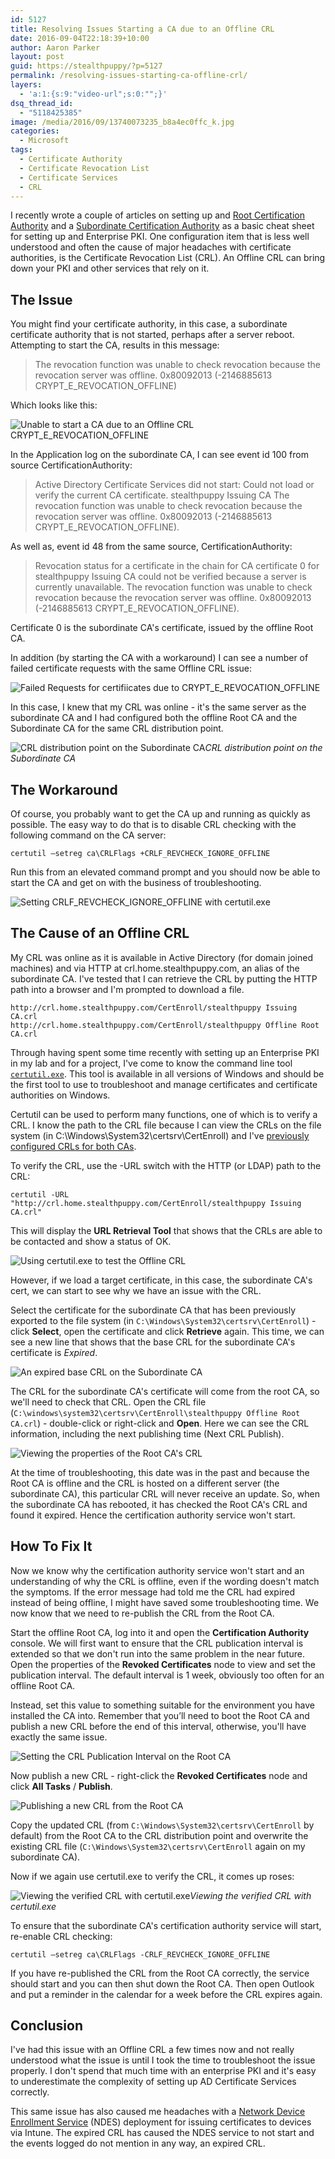 ```yaml
---
id: 5127
title: Resolving Issues Starting a CA due to an Offline CRL
date: 2016-09-04T22:18:39+10:00
author: Aaron Parker
layout: post
guid: https://stealthpuppy/?p=5127
permalink: /resolving-issues-starting-ca-offline-crl/
layers:
  - 'a:1:{s:9:"video-url";s:0:"";}'
dsq_thread_id:
  - "5118425385"
image: /media/2016/09/13740073235_b8a4ec0ffc_k.jpg
categories:
  - Microsoft
tags:
  - Certificate Authority
  - Certificate Revocation List
  - Certificate Services
  - CRL
---
```

I recently wrote a couple of articles on setting up and [Root Certification Authority]({{site.baseurl}}/deploy-enterprise-root-certificate-authority/) and a [Subordinate Certification Authority]({{site.baseurl}}/deploy-enterprise-subordinate-certificate-authority/) as a basic cheat sheet for setting up and Enterprise PKI. One configuration item that is less well understood and often the cause of major headaches with certificate authorities, is the Certificate Revocation List (CRL). An Offline CRL can bring down your PKI and other services that rely on it.

## The Issue

You might find your certificate authority, in this case, a subordinate certificate authority that is not started, perhaps after a server reboot. Attempting to start the CA, results in this message:

> The revocation function was unable to check revocation because the revocation server was offline. 0x80092013 (-2146885613 CRYPT\_E\_REVOCATION_OFFLINE)

Which looks like this:

![Unable to start a CA due to an Offline CRL CRYPT_E_REVOCATION_OFFLINE]({{site.baseurl}}/media/2016/09/CRYPT_E_REVOCATION_OFFLINE.png)

In the Application log on the subordinate CA, I can see event id 100 from source CertificationAuthority:

> Active Directory Certificate Services did not start: Could not load or verify the current CA certificate.  stealthpuppy Issuing CA The revocation function was unable to check revocation because the revocation server was offline. 0x80092013 (-2146885613 CRYPT\_E\_REVOCATION_OFFLINE).

As well as, event id 48 from the same source, CertificationAuthority:

> Revocation status for a certificate in the chain for CA certificate 0 for stealthpuppy Issuing CA could not be verified because a server is currently unavailable.  The revocation function was unable to check revocation because the revocation server was offline. 0x80092013 (-2146885613 CRYPT\_E\_REVOCATION_OFFLINE).

Certificate 0 is the subordinate CA's certificate, issued by the offline Root CA.

In addition (by starting the CA with a workaround) I can see a number of failed certificate requests with the same Offline CRL issue:

![Failed Requests for certifiicates due to CRYPT_E_REVOCATION_OFFLINE]({{site.baseurl}}/media/2016/09/IssuingCAFailedRequests.png)

In this case, I knew that my CRL was online - it's the same server as the subordinate CA and I had configured both the offline Root CA and the Subordinate CA for the same CRL distribution point.

![CRL distribution point on the Subordinate CA]({{site.baseurl}}/media/2016/09/http-crl-issuingca.png)*CRL distribution point on the Subordinate CA*

## The Workaround

Of course, you probably want to get the CA up and running as quickly as possible. The easy way to do that is to disable CRL checking with the following command on the CA server:

```
certutil –setreg ca\CRLFlags +CRLF_REVCHECK_IGNORE_OFFLINE
```

Run this from an elevated command prompt and you should now be able to start the CA and get on with the business of troubleshooting.

![Setting CRLF_REVCHECK_IGNORE_OFFLINE with certutil.exe]({{site.baseurl}}/media/2016/09/CRLF_REVCHECK_IGNORE_OFFLINE.png)

## The Cause of an Offline CRL

My CRL was online as it is available in Active Directory (for domain joined machines) and via HTTP at crl.home.stealthpuppy.com, an alias of the subordinate CA. I've tested that I can retrieve the CRL by putting the HTTP path into a browser and I'm prompted to download a file.

```
http://crl.home.stealthpuppy.com/CertEnroll/stealthpuppy Issuing CA.crl
http://crl.home.stealthpuppy.com/CertEnroll/stealthpuppy Offline Root CA.crl
```

Through having spent some time recently with setting up an Enterprise PKI in my lab and for a project, I've come to know the command line tool [`certutil.exe`](https://technet.microsoft.com/en-us/library/cc732443(v=ws.11).aspx). This tool is available in all versions of Windows and should be the first tool to use to troubleshoot and manage certificates and certificate authorities on Windows.

Certutil can be used to perform many functions, one of which is to verify a CRL. I know the path to the CRL file because I can view the CRLs on the file system (in C:\Windows\System32\certsrv\CertEnroll) and I've [previously configured CRLs for both CAs]({{site.baseurl}}/deploy-enterprise-subordinate-certificate-authority/).

To verify the CRL, use the -URL switch with the HTTP (or LDAP) path to the CRL:

```
certutil -URL "http://crl.home.stealthpuppy.com/CertEnroll/stealthpuppy Issuing CA.crl"
```

This will display the **URL Retrieval Tool** that shows that the CRLs are able to be contacted and show a status of OK.

![Using certutil.exe to test the Offline CRL]({{site.baseurl}}/media/2016/09/certutilURLCRL.png)

However, if we load a target certificate, in this case, the subordinate CA's cert, we can start to see why we have an issue with the CRL.

Select the certificate for the subordinate CA that has been previously exported to the file system (in `C:\Windows\System32\certsrv\CertEnroll`) - click **Select**, open the certificate and click **Retrieve** again. This time, we can see a new line that shows that the base CRL for the subordinate CA's certificate is _Expired_.

![An expired base CRL on the Subordinate CA]({{site.baseurl}}/media/2016/09/IssuingCAExpiredBaseCRL.png)

The CRL for the subordinate CA's certificate will come from the root CA, so we'll need to check that CRL. Open the CRL file (`C:\windows\system32\certsrv\CertEnroll\stealthpuppy Offline Root CA.crl`) - double-click or right-click and **Open**. Here we can see the CRL information, including the next publishing time (Next CRL Publish).

![Viewing the properties of the Root CA's CRL]({{site.baseurl}}/media/2016/09/OfflineRootCA-CRL.png)

At the time of troubleshooting, this date was in the past and because the Root CA is offline and the CRL is hosted on a different server (the subordinate CA), this particular CRL will never receive an update. So, when the subordinate CA has rebooted, it has checked the Root CA's CRL and found it expired. Hence the certification authority service won't start.

## How To Fix It

Now we know why the certification authority service won't start and an understanding of why the CRL is offline, even if the wording doesn't match the symptoms. If the error message had told me the CRL had expired instead of being offline, I might have saved some troubleshooting time. We now know that we need to re-publish the CRL from the Root CA.

Start the offline Root CA, log into it and open the **Certification Authority** console. We will first want to ensure that the CRL publication interval is extended so that we don't run into the same problem in the near future. Open the properties of the **Revoked Certificates** node to view and set the publication interval. The default interval is 1 week, obviously too often for an offline Root CA.

Instead, set this value to something suitable for the environment you have installed the CA into. Remember that you’ll need to boot the Root CA and publish a new CRL before the end of this interval, otherwise, you'll have exactly the same issue.

![Setting the CRL Publication Interval on the Root CA]({{site.baseurl}}/media/2016/08/rootCASettingCRLPublishingInterval.png)

Now publish a new CRL - right-click the **Revoked Certificates** node and click **All Tasks** / **Publish**.

![Publishing a new CRL from the Root CA]({{site.baseurl}}/media/2016/09/RootCAPublishingNewCRL.png)

Copy the updated CRL (from `C:\Windows\System32\certsrv\CertEnroll` by default) from the Root CA to the CRL distribution point and overwrite the existing CRL file (`C:\Windows\System32\certsrv\CertEnroll` again on my subordinate CA).

Now if we again use certutil.exe to verify the CRL, it comes up roses:

![Viewing the verified CRL with certutil.exe]({{site.baseurl}}/media/2016/09/verifiedCRL.png)*Viewing the verified CRL with certutil.exe*

To ensure that the subordinate CA's certification authority service will start, re-enable CRL checking:

```
certutil –setreg ca\CRLFlags -CRLF_REVCHECK_IGNORE_OFFLINE
```

If you have re-published the CRL from the Root CA correctly, the service should start and you can then shut down the Root CA. Then open Outlook and put a reminder in the calendar for a week before the CRL expires again.

## Conclusion

I've had this issue with an Offline CRL a few times now and not really understood what the issue is until I took the time to troubleshoot the issue properly. I don't spend that much time with an enterprise PKI and it's easy to underestimate the complexity of setting up AD Certificate Services correctly.

This same issue has also caused me headaches with a [Network Device Enrollment Service](http://social.technet.microsoft.com/wiki/contents/articles/9063.network-device-enrollment-service-ndes-in-active-directory-certificate-services-ad-cs.aspx) (NDES) deployment for issuing certificates to devices via Intune. The expired CRL has caused the NDES service to not start and the events logged do not mention in any way, an expired CRL.
